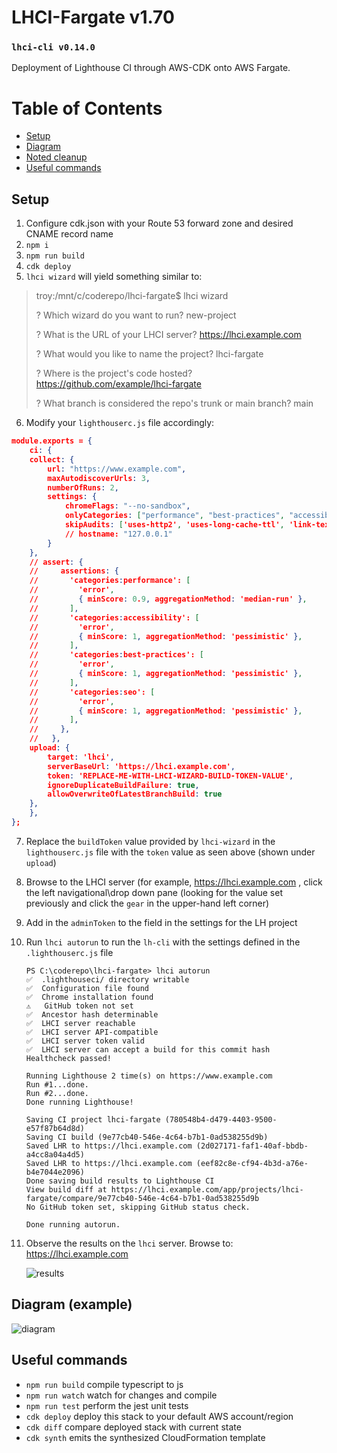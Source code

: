 # LHCI-Fargate v1.70
###  `lhci-cli v0.14.0`

Deployment of Lighthouse CI through AWS-CDK onto AWS Fargate.

# Table of Contents
- [Setup](#setup)
- [Diagram](#diagram)
- [Noted cleanup](#noted-cleanup)
- [Useful commands](#useful-commands)

## Setup
1. Configure cdk.json with your Route 53 forward zone and desired CNAME record name
2. `npm i`
3. `npm run build`
4. `cdk deploy`
5. `lhci wizard` will yield something similar to:

> troy:/mnt/c/coderepo/lhci-fargate$ lhci wizard
>
> ? Which wizard do you want to run? new-project
>
> ? What is the URL of your LHCI server? https://lhci.example.com
>
> ? What would you like to name the project? lhci-fargate
>
> ? Where is the project's code hosted? https://github.com/example/lhci-fargate
>
> ? What branch is considered the repo's trunk or main branch? main

6. Modify your `lighthouserc.js` file accordingly:

```json
module.exports = {
    ci: {
    collect: {
        url: "https://www.example.com",
        maxAutodiscoverUrls: 3,
        numberOfRuns: 2,
        settings: {
            chromeFlags: "--no-sandbox",
            onlyCategories: ["performance", "best-practices", "accessibility", "seo"],
            skipAudits: ['uses-http2', 'uses-long-cache-ttl', 'link-text']
            // hostname: "127.0.0.1"
        }
    },
    // assert: {
    //     assertions: {
    //       'categories:performance': [
    //         'error',
    //         { minScore: 0.9, aggregationMethod: 'median-run' },
    //       ],
    //       'categories:accessibility': [
    //         'error',
    //         { minScore: 1, aggregationMethod: 'pessimistic' },
    //       ],
    //       'categories:best-practices': [
    //         'error',
    //         { minScore: 1, aggregationMethod: 'pessimistic' },
    //       ],
    //       'categories:seo': [
    //         'error',
    //         { minScore: 1, aggregationMethod: 'pessimistic' },
    //       ],
    //     },
    //   },
    upload: {
        target: 'lhci',
        serverBaseUrl: 'https://lhci.example.com',
        token: 'REPLACE-ME-WITH-LHCI-WIZARD-BUILD-TOKEN-VALUE',
        ignoreDuplicateBuildFailure: true,
        allowOverwriteOfLatestBranchBuild: true
    },
    },
};
```

7. Replace the `buildToken` value provided by `lhci-wizard` in the `lighthouserc.js` file with the `token` value as seen above (shown under `upload`)
8. Browse to the LHCI server (for example, https://lhci.example.com , click the left navigational\drop down pane (looking for the value set previously and click the `gear` in the upper-hand left corner)
9. Add in the `adminToken` to the field in the settings for the LH project
10. Run `lhci autorun` to run the `lh-cli` with the settings defined in the `.lighthouserc.js` file

        PS C:\coderepo\lhci-fargate> lhci autorun
        ✅  .lighthouseci/ directory writable
        ✅  Configuration file found
        ✅  Chrome installation found
        ⚠️   GitHub token not set
        ✅  Ancestor hash determinable
        ✅  LHCI server reachable
        ✅  LHCI server API-compatible
        ✅  LHCI server token valid
        ✅  LHCI server can accept a build for this commit hash
        Healthcheck passed!

        Running Lighthouse 2 time(s) on https://www.example.com
        Run #1...done.
        Run #2...done.
        Done running Lighthouse!

        Saving CI project lhci-fargate (780548b4-d479-4403-9500-e57f87b64d8d)
        Saving CI build (9e77cb40-546e-4c64-b7b1-0ad538255d9b)
        Saved LHR to https://lhci.example.com (2d027171-faf1-40af-bbdb-a4cc8a04a4d5)
        Saved LHR to https://lhci.example.com (eef82c8e-cf94-4b3d-a76e-b4e7044e2096)
        Done saving build results to Lighthouse CI
        View build diff at https://lhci.example.com/app/projects/lhci-fargate/compare/9e77cb40-546e-4c64-b7b1-0ad538255d9b
        No GitHub token set, skipping GitHub status check.

        Done running autorun.

11. Observe the results on the `lhci` server. Browse to: https://lhci.example.com

    ![results](https://i.imgur.com/coKUZbs.png)

## Diagram (example)
![diagram](https://i.imgur.com/OcZkkr2.png)

## Useful commands

* `npm run build`   compile typescript to js
* `npm run watch`   watch for changes and compile
* `npm run test`    perform the jest unit tests
* `cdk deploy`      deploy this stack to your default AWS account/region
* `cdk diff`        compare deployed stack with current state
* `cdk synth`       emits the synthesized CloudFormation template
